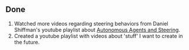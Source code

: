 ## Done
1. Watched more videos regarding steering behaviors from Daniel Shiffman's youtube playlist about [Autonomous Agents and Steering](https://www.youtube.com/watch?v=JIz2L4tn5kM&list=PLRqwX-V7Uu6YHt0dtyf4uiw8tKOxQLvlW).
2. Created a youtube playlist with videos about 'stuff' I want to create in the future.